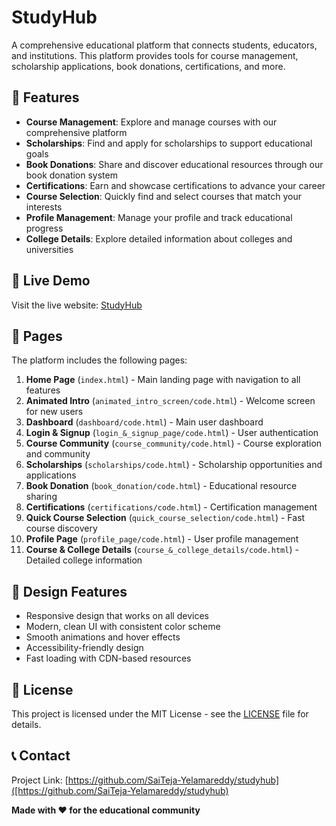 # StudyHub

A comprehensive educational platform that connects students, educators, and institutions. This platform provides tools for course management, scholarship applications, book donations, certifications, and more.

## 🌟 Features

- **Course Management**: Explore and manage courses with our comprehensive platform
- **Scholarships**: Find and apply for scholarships to support educational goals
- **Book Donations**: Share and discover educational resources through our book donation system
- **Certifications**: Earn and showcase certifications to advance your career
- **Course Selection**: Quickly find and select courses that match your interests
- **Profile Management**: Manage your profile and track educational progress
- **College Details**: Explore detailed information about colleges and universities

## 🚀 Live Demo

Visit the live website: [StudyHub](https://yourusername.github.io/studyhub)

## 📱 Pages

The platform includes the following pages:

1. **Home Page** (`index.html`) - Main landing page with navigation to all features
2. **Animated Intro** (`animated_intro_screen/code.html`) - Welcome screen for new users
3. **Dashboard** (`dashboard/code.html`) - Main user dashboard
4. **Login & Signup** (`login_&_signup_page/code.html`) - User authentication
5. **Course Community** (`course_community/code.html`) - Course exploration and community
6. **Scholarships** (`scholarships/code.html`) - Scholarship opportunities and applications
7. **Book Donation** (`book_donation/code.html`) - Educational resource sharing
8. **Certifications** (`certifications/code.html`) - Certification management
9. **Quick Course Selection** (`quick_course_selection/code.html`) - Fast course discovery
10. **Profile Page** (`profile_page/code.html`) - User profile management
11. **Course & College Details** (`course_&_college_details/code.html`) - Detailed college information


## 🎨 Design Features

- Responsive design that works on all devices
- Modern, clean UI with consistent color scheme
- Smooth animations and hover effects
- Accessibility-friendly design
- Fast loading with CDN-based resources

## 📄 License

This project is licensed under the MIT License - see the [LICENSE](LICENSE) file for details.

## 📞 Contact

Project Link: [https://github.com/SaiTeja-Yelamareddy/studyhub]([https://github.com/SaiTeja-Yelamareddy/studyhub)



**Made with ❤️ for the educational community**


